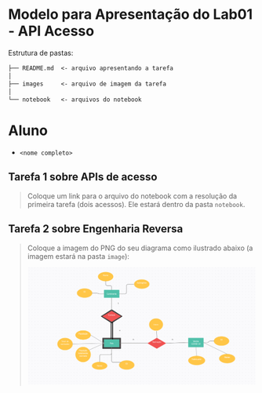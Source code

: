 # Modelo para Apresentação do Lab01 - API Acesso

Estrutura de pastas:

~~~
├── README.md  <- arquivo apresentando a tarefa
│
├── images     <- arquivo de imagem da tarefa
│
└── notebook   <- arquivos do notebook
~~~

# Aluno
* `<nome completo>`

## Tarefa 1 sobre APIs de acesso

> Coloque um link para o arquivo do notebook com a resolução da primeira tarefa (dois acessos). Ele estará dentro da pasta `notebook`.

## Tarefa 2 sobre Engenharia Reversa
> Coloque a imagem do PNG do seu diagrama como ilustrado abaixo (a imagem estará na pasta `image`):
>
> ![Diagrama de Orquestração](images/diagrama-er.png)